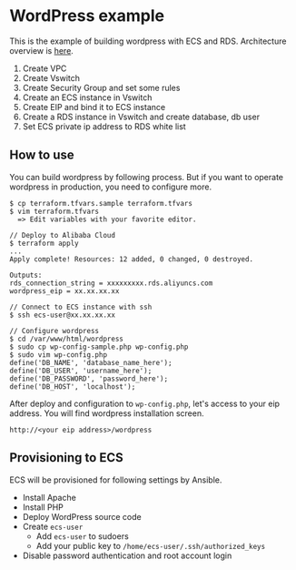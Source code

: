 # WordPress example
This is the example of building wordpress with ECS and RDS. Architecture overview is [here](https://docs.google.com/presentation/d/1pqtbiJRGc3uUm8ulhMBf4SWm2WPCCrhgUInjm9DMYdc/edit?ts=5b1df94f#slide=id.g3bf33c5b60_0_25).

1. Create VPC
1. Create Vswitch
1. Create Security Group and set some rules
1. Create an ECS instance in Vswitch
1. Create EIP and bind it to ECS instance
1. Create a RDS instance in Vswitch and create database, db user
1. Set ECS private ip address to RDS white list 

## How to use
You can build wordpress by following process. But if you want to operate wordpress in production, you need to configure more.

```
$ cp terraform.tfvars.sample terraform.tfvars
$ vim terraform.tfvars 
  => Edit variables with your favorite editor.

// Deploy to Alibaba Cloud
$ terraform apply
...
Apply complete! Resources: 12 added, 0 changed, 0 destroyed.

Outputs:
rds_connection_string = xxxxxxxxx.rds.aliyuncs.com
wordpress_eip = xx.xx.xx.xx
```

```
// Connect to ECS instance with ssh
$ ssh ecs-user@xx.xx.xx.xx

// Configure wordpress
$ cd /var/www/html/wordpress
$ sudo cp wp-config-sample.php wp-config.php
$ sudo vim wp-config.php
define('DB_NAME', 'database_name_here');
define('DB_USER', 'username_here');
define('DB_PASSWORD', 'password_here');
define('DB_HOST', 'localhost');
```

After deploy and configuration to `wp-config.php`, let's access to your eip address.
You will find wordpress installation screen.

`http://<your eip address>/wordpress`

## Provisioning to ECS
ECS will be provisioned for following settings by Ansible.

- Install Apache
- Install PHP
- Deploy WordPress source code
- Create `ecs-user`
  - Add `ecs-user` to sudoers
  - Add your public key to `/home/ecs-user/.ssh/authorized_keys`
- Disable password authentication and root account login
